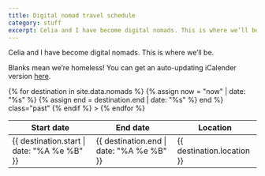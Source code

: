 ```yaml
---
title: Digital nomad travel schedule
category: stuff
excerpt: Celia and I have become digital nomads. This is where we’ll be.
---
```


Celia and I have become digital nomads. This is where we’ll be.

Blanks mean we’re homeless! You can get an auto-updating iCalender version [here](/nomads.ical).

<table>
  <thead>
    <tr><th>Start date</th><th>End date</th><th>Location</th></tr>
  </thead>
  <tbody>
    {% for destination in site.data.nomads %}
    {% assign now = "now" | date: "%s" %}
    {% assign end = destination.end | date: "%s" %}
    <tr 
    {% if now > end %}
      class="past"
    {% endif %} 
    >
      <td>{{ destination.start | date: "%A %e %B" }}</td>
      <td>{{ destination.end | date: "%A %e %B" }}</td>
      <td>{{ destination.location }}</td>
    </tr>
    {% endfor %}
  </tbody>
</table>